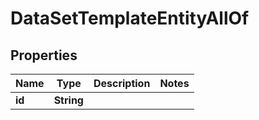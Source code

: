 

# DataSetTemplateEntityAllOf


## Properties

| Name | Type | Description | Notes |
|------------ | ------------- | ------------- | -------------|
|**id** | **String** |  |  |



